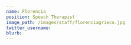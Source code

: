 ```yaml
---
name: Florencia
position: Speech Therapist
image_path: /images/staff/florenciagrieco.jpg
twitter_username:
blurb: 
---
```

